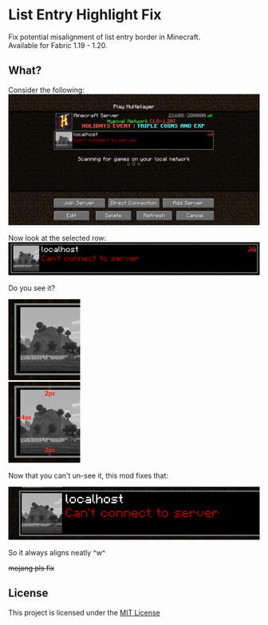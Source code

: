 # List Entry Highlight Fix
Fix potential misalignment of list entry border in Minecraft.  
Available for Fabric 1.19 - 1.20.

## What?
Consider the following:  
<img alt="Minecraft Multiplayer screen with a server/row selected" src="assets/1.png">

Now look at the selected row:
<img alt="The selected row from the multiplayer screen zoomed in" src="assets/2.png">

Do you see it?

<img alt="Further zoomed in to the edge of the row, with the server icon inside a border" src="assets/3.png">
<br>
<img alt="The left margin between the border and the icon is 4px, while it's only 2px vertically" src="assets/4.png">

Now that you can't un-see it, this mod fixes that:

<img alt="It is now always aligned to 2px, all edge has the same margin" src="assets/5.png">

So it always aligns neatly ^w^

~~mojang pls fix~~

## License
This project is licensed under the [MIT License](LICENSE)